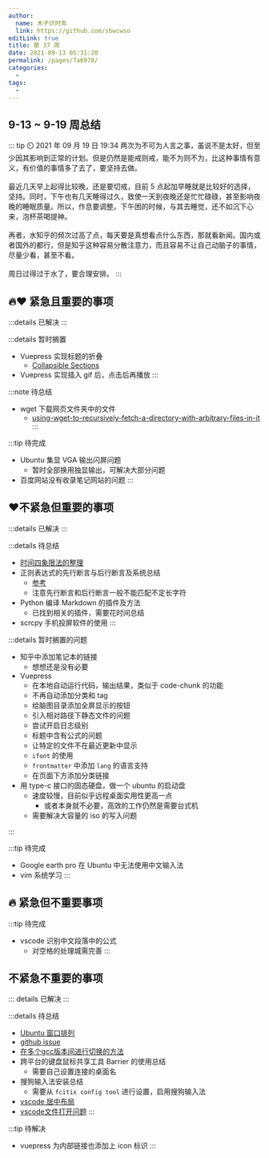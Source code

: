```yaml
---
author: 
  name: 木子识时务
  link: https://github.com/sbwcwso
editLink: true
title: 第 37 周
date: 2021-09-13 05:31:20
permalink: /pages/7a6978/
categories: 
  - 
tags: 
  - 
---
```


## 9-13 ~ 9-19 周总结

::: tip ⏲️ 2021 年 09 月 19 日 19:34
两次为不可为人言之事，虽说不是太好，但至少因其影响到正常的计划。但是仍然是能戒则戒，能不为则不为，比这种事情有意义，有价值的事情多了去了，要坚持去做。
<br><br>
最近几天早上起得比较晚，还是要切戒，目前 5 点起加早睡就是比较好的选择，坚持。同时，下午也有几天睡得过久，致使一天到夜晚还是忙忙碌碌，甚至影响夜晚的睡眠质量。所以，作息要调整。下午困的时候，与其去睡觉，还不如沉下心来，泡杯茶喝提神。
<br><br>
再者，水知乎的频次过高了点，每天要是真想看点什么东西，那就看新闻。国内或者国外的都行，但是知乎这种容易分散注意力，而且容易不让自己动脑子的事情，尽量少看，甚至不看。
<br><br>
周日过得过于水了，要合理安排。
:::


## 🔥❤️ 紧急且重要的事项

:::details 已解决
:::

<!-- #region -->

:::details 暂时搁置
* Vuepress 实现标题的折叠
  * [Collapsible Sections](https://inclusive-components.design/collapsible-sections/)
* Vuepress 实现插入 gif 后，点击后再播放
:::
<!-- #endregion -->

:::note 待总结
* wget 下载网页文件夹中的文件
  * [using-wget-to-recursively-fetch-a-directory-with-arbitrary-files-in-it](https://stackoverflow.com/a/273776/11152760)
:::

:::tip 待完成
* Ubuntu 集显 VGA 输出闪屏问题
  * 暂时全部换用独显输出，可解决大部分问题
* 百度网站没有收录笔记网站的问题
:::

## ❤️不紧急但重要的事项

:::details 已解决
:::

<!-- #region -->
:::details 待总结
* [时间四象限法的整理](https://zh.wikipedia.org/zh-cn/%E6%97%B6%E9%97%B4%E7%AE%A1%E7%90%86)
* 正则表达式的先行断言与后行断言及系统总结
  * [参考](https://www.runoob.com/w3cnote/reg-lookahead-lookbehind.html)
  * 注意先行断言和后行断言一般不能匹配不定长字符
* Python 编译 Markdown 的插件及方法
  * 已找到相关的插件，需要花时间总结
* scrcpy 手机投屏软件的使用
:::


:::details 暂时搁置的问题
* 知乎中添加笔记本的链接
  * 想想还是没有必要
* Vuepress
  * 在本地自动运行代码，输出结果，类似于 code-chunk 的功能
  * 不再自动添加分类和 tag
  * 给脑图目录添加全屏显示的按钮
  * 引入相对路径下静态文件的问题
  * 尝试开启日志级别
  * 标题中含有公式的问题
  * 让特定的文件不在最近更新中显示
  * `ifont` 的使用
  * `frontmatter` 中添加 `lang` 的语言支持
  * 在页面下方添加分类链接
* 用 type-c 接口的固态硬盘，做一个 ubuntu 的启动盘
  * 速度较慢，目前似乎远程桌面实用性更高一点
    * 或者本身就不必要，高效的工作仍然是需要台式机
  * 需要解决大容量的 iso 的写入问题

:::
<!-- #endregion -->


:::tip 待完成
* Google earth pro 在 Ubuntu 中无法使用中文输入法
* vim 系统学习
:::

## 🔥 紧急但不重要事项

:::tip 待完成
* vscode 识别中文段落中的公式
  * 对空格的处理城需完善
:::

## 不紧急不重要的事项

::: details 已解决
:::

<!-- #region -->
:::details 待总结
* [Ubuntu 窗口排列](https://extensions.gnome.org/extension/1723/wintile-windows-10-window-tiling-for-gnome/)
* [github issue](https://github.com/marlonrichert/zsh-autocomplete/discussions/240)
* [在多个gcc版本间进行切换的方法](https://linuxconfig.org/how-to-switch-between-multiple-gcc-and-g-compiler-versions-on-ubuntu-20-04-lts-focal-fossa)
* 跨平台的键盘鼠标共享工具 Barrier 的使用总结
  * 需要自己设置连接的桌面名  
* 搜狗输入法安装总结
  * 需要从 `fcitix config tool` 进行设置，启用搜狗输入法
* [vscode 居中布局](https://jingyan.baidu.com/article/9158e0006e04d8e3541228f3.html)
* [vscode文件打开问题](https://blog.csdn.net/qq_22551385/article/details/82287502)
:::
<!-- #endregion -->

:::tip 待解决
* vuepress 为内部链接也添加上 icon 标识
:::
